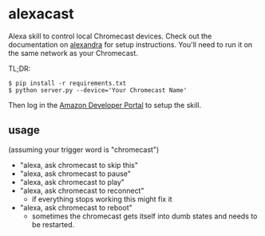 # alexacast

Alexa skill to control local Chromecast devices. Check out the documentation on
[alexandra](https://github.com/erik/alexandra) for setup instructions. You'll
need to run it on the same network as your Chromecast.

TL;DR:

```
$ pip install -r requirements.txt
$ python server.py --device='Your Chromecast Name'
```
Then log in the [Amazon Developer Portal](https://developer.amazon.com/login.html) to setup the skill.


## usage

(assuming your trigger word is "chromecast")

- "alexa, ask chromecast to skip this"
- "alexa, ask chromecast to pause"
- "alexa, ask chromecast to play"
- "alexa, ask chromecast to reconnect"
  - if everything stops working this might fix it
- "alexa, ask chromecast to reboot"
  - sometimes the chromecast gets itself into dumb states and needs to be
    restarted.
